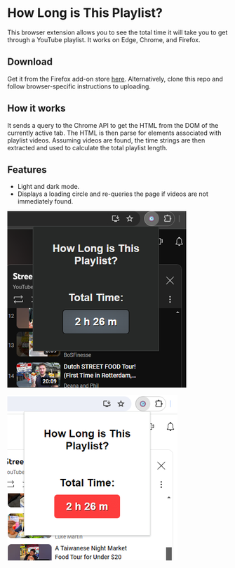 # How Long is This Playlist?
This browser extension allows you to see the total time it will take you to get through a YouTube playlist. It works on Edge, Chrome, and Firefox.

## Download
Get it from the Firefox add-on store [here](https://addons.mozilla.org/en-US/firefox/addon/how-long-is-this-playlist/). 
Alternatively, clone this repo and follow browser-specific instructions to uploading.

## How it works
It sends a query to the Chrome API to get the HTML from the DOM of the currently active tab. The HTML is then parse for elements associated with playlist videos. Assuming videos are found, the time strings are then extracted and used to calculate the total playlist length. 

## Features
- Light and dark mode.
- Displays a loading circle and re-queries the page if videos are not immediately found.
  
![A screenshot of the extension](https://github.com/ecarnovsky/ecarnovsky/blob/main/images/playlist-extension.png)

![A screenshot of the extension in light mode](https://github.com/ecarnovsky/ecarnovsky/blob/main/images/playlist-extension-light-mode.png)

